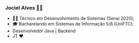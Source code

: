 ### Jociel Alves 👨‍💻 
- 👨‍🎓 Técnico em Desenvolvimento de Sistemas (Senai 2020);
- 🎓 Bacharelando em Sistemas de Informação 5/8 (UniFTC);
- Desenvolvedor Java | Backend 
- JT ❤️
